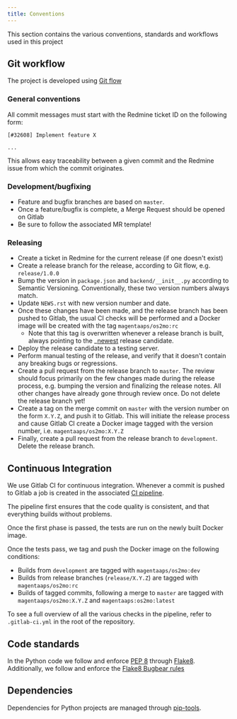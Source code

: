 ```yaml
---
title: Conventions
---
```


This section contains the various conventions, standards and workflows
used in this project

## Git workflow


The project is developed using [Git
flow](https://nvie.com/posts/a-successful-git-branching-model/)

### General conventions


All commit messages must start with the Redmine ticket ID on the
following form:

``` {.none}
[#32608] Implement feature X

...
```

This allows easy traceability between a given commit and the Redmine
issue from which the commit originates.

### Development/bugfixing


-   Feature and bugfix branches are based on `master`.
-   Once a feature/bugfix is complete, a Merge Request should be opened
    on Gitlab
-   Be sure to follow the associated MR template!

### Releasing


-   Create a ticket in Redmine for the current release (if one doesn\'t
    exist)
-   Create a release branch for the release, according to Git flow, e.g.
    `release/1.0.0`
-   Bump the version in `package.json` and `backend/__init__.py`
    according to Semantic Versioning. Conventionally, these two version
    numbers always match.
-   Update `NEWS.rst` with new version number and date.
-   Once these changes have been made, and the release branch has been
    pushed to Gitlab, the usual CI checks will be performed and a Docker
    image will be created with the tag `magentaaps/os2mo:rc`
    -   Note that this tag is overwritten whenever a release branch is
        built, always pointing to the \_[newest]() release candidate.
-   Deploy the release candidate to a testing server.
-   Perform manual testing of the release, and verify that it doesn\'t
    contain any breaking bugs or regressions.
-   Create a pull request from the release branch to `master`. The
    review should focus primarily on the few changes made during the
    release process, e.g. bumping the version and finalizing the release
    notes. All other changes have already gone through review once. Do
    not delete the release branch yet!
-   Create a tag on the merge commit on `master` with the version number
    on the form `X.Y.Z`, and push it to Gitlab. This will initiate the
    release process and cause Gitlab CI create a Docker image tagged
    with the version number, i.e. `magentaaps/os2mo:X.Y.Z`
-   Finally, create a pull request from the release branch to
    `development`. Delete the release branch.

## Continuous Integration


We use Gitlab CI for continuous integration. Whenever a commit is pushed
to Gitlab a job is created in the associated [CI
pipeline](https://git.magenta.dk/rammearkitektur/os2mo/pipelines).

The pipeline first ensures that the code quality is consistent, and that
everything builds without problems.

Once the first phase is passed, the tests are run on the newly built
Docker image.

Once the tests pass, we tag and push the Docker image on the following
conditions:

-   Builds from `development` are tagged with `magentaaps/os2mo:dev`
-   Builds from release branches (`release/X.Y.Z`) are tagged with
    `magentaaps/os2mo:rc`
-   Builds of tagged commits, following a merge to `master` are tagged
    with `magentaaps/os2mo:X.Y.Z` and `magentaaps:os2mo:latest`

To see a full overview of all the various checks in the pipeline, refer
to `.gitlab-ci.yml` in the root of the repository.

## Code standards


In the Python code we follow and enforce [PEP
8](https://www.python.org/dev/peps/pep-0008/) through
[Flake8](https://flake8.pycqa.org/en/latest/). Additionally, we follow
and enforce the [Flake8 Bugbear
rules](https://github.com/PyCQA/flake8-bugbear)

## Dependencies


Dependencies for Python projects are managed through
[pip-tools](https://github.com/jazzband/pip-tools).
